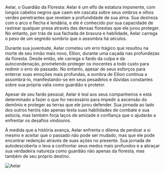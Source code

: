 Aelar, o Guardião da Floresta:
Aelar é um elfo de estatura imponente, com longos cabelos negros que caem em cascata sobre seus ombros e olhos verdes penetrantes que revelam a profundidade de sua alma. Sua destreza com o arco e flecha é lendária, e ele é conhecido por sua capacidade de rastrear qualquer presa através das densas florestas que ele jurou proteger. No entanto, por trás de sua fachada de bravura e habilidade, Aelar carrega o peso de um segredo sombrio que o assombra há séculos.

Durante sua juventude, Aelar cometeu um erro trágico que resultou na morte de seu irmão mais novo, Ellion, durante uma caçada nas profundezas da floresta. Desde então, ele carrega o fardo da culpa e da autocondenação, prometendo proteger os inocentes a todo custo para redimir o erro do passado. No entanto, apesar de seus esforços para enterrar suas emoções mais profundas, a sombra de Ellion continua a assombrá-lo, manifestando-se em seus pesadelos e dúvidas constantes sobre sua própria valia como guardião e protetor.

Apesar de seu fardo pessoal, Aelar é leal aos seus companheiros e está determinado a fazer o que for necessário para impedir a ascensão do demônio e proteger as terras que ele jurou defender. Sua jornada ao lado dos outros heróis não apenas testa suas habilidades de combate e sua astúcia, mas também forja laços de amizade e confiança que o ajudarão a enfrentar os desafios vindouros.

À medida que a história avança, Aelar enfrenta o dilema de perdoar a si mesmo e aceitar que o passado não pode ser mudado, mas que ele pode encontrar redenção através de suas ações no presente. Sua jornada de autodescoberta o leva a confrontar seus medos mais profundos e a abraçar sua verdadeira natureza como guardião não apenas da floresta, mas também de seu próprio destino.

![Aelar](https://github.com/breno-ceribeli/Lab-Natty-with-AI/assets/168381686/c74b4cac-a760-4445-924f-f84c33c4d78c)
